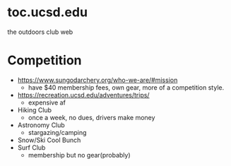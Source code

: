 # toc.ucsd.edu
the outdoors club web

# Competition 
- https://www.sungodarchery.org/who-we-are/#mission
  - have $40 membership fees, own gear, more of a competition style.
- https://recreation.ucsd.edu/adventures/trips/
  - expensive af
- Hiking Club
  - once a week, no dues, drivers make money
- Astronomy Club
  - stargazing/camping
- Snow/Ski Cool Bunch
- Surf Club
  - membership but no gear(probably)
